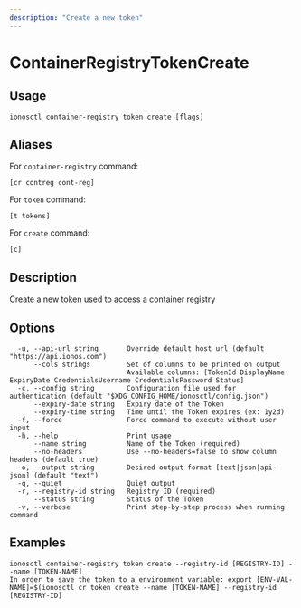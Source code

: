 ```yaml
---
description: "Create a new token"
---
```


# ContainerRegistryTokenCreate

## Usage

```text
ionosctl container-registry token create [flags]
```

## Aliases

For `container-registry` command:

```text
[cr contreg cont-reg]
```

For `token` command:

```text
[t tokens]
```

For `create` command:

```text
[c]
```

## Description

Create a new token used to access a container registry

## Options

```text
  -u, --api-url string       Override default host url (default "https://api.ionos.com")
      --cols strings         Set of columns to be printed on output 
                             Available columns: [TokenId DisplayName ExpiryDate CredentialsUsername CredentialsPassword Status]
  -c, --config string        Configuration file used for authentication (default "$XDG_CONFIG_HOME/ionosctl/config.json")
      --expiry-date string   Expiry date of the Token
      --expiry-time string   Time until the Token expires (ex: 1y2d)
  -f, --force                Force command to execute without user input
  -h, --help                 Print usage
      --name string          Name of the Token (required)
      --no-headers           Use --no-headers=false to show column headers (default true)
  -o, --output string        Desired output format [text|json|api-json] (default "text")
  -q, --quiet                Quiet output
  -r, --registry-id string   Registry ID (required)
      --status string        Status of the Token
  -v, --verbose              Print step-by-step process when running command
```

## Examples

```text
ionosctl container-registry token create --registry-id [REGISTRY-ID] --name [TOKEN-NAME]
In order to save the token to a environment variable: export [ENV-VAL-NAME]=$(ionosctl cr token create --name [TOKEN-NAME] --registry-id [REGISTRY-ID]
```

